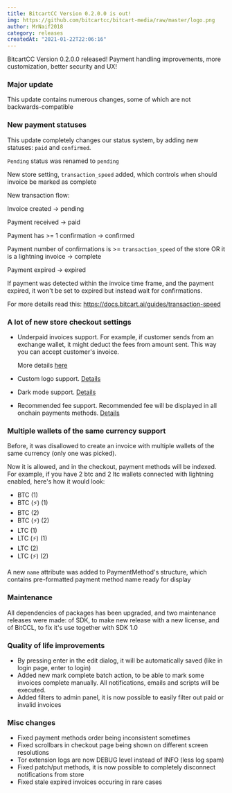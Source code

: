 ```yaml
---
title: BitcartCC Version 0.2.0.0 is out!
img: https://github.com/bitcartcc/bitcart-media/raw/master/logo.png
author: MrNaif2018
category: releases
createdAt: "2021-01-22T22:06:16"
---
```


BitcartCC Version 0.2.0.0 released! Payment handling improvements, more customization, better security and UX!

### Major update

This update contains numerous changes, some of which are not backwards-compatible

### New payment statuses

This update completely changes our status system, by adding new statuses: `paid` and `confirmed`.

`Pending` status was renamed to `pending`

New store setting, `transaction_speed` added, which controls when should invoice be marked as complete

New transaction flow:

Invoice created -> pending

Payment received -> paid

Payment has >= 1 confirmation -> confirmed

Payment number of confirmations is >= `transaction_speed` of the store OR it is a lightning invoice -> complete

Payment expired -> expired

If payment was detected within the invoice time frame, and the payment expired, it won't be set to expired but instead wait for confirmations.

For more details read this:
https://docs.bitcart.ai/guides/transaction-speed

<script async src="https://telegram.org/js/telegram-widget.js?14" data-telegram-post="bitcartcc/3408" data-width="100%"></script>

### A lot of new store checkout settings

- Underpaid invoices support. For example, if customer sends from an exchange wallet, it might deduct the fees from amount sent. This way you can accept customer's invoice.

  More details [here](https://docs.bitcart.ai/support-and-community/faq/stores-faq#what-is-underpaid-percentage)

- Custom logo support. [Details](https://docs.bitcart.ai/support-and-community/faq/stores-faq#what-is-custom-logo-link)
- Dark mode support. [Details](https://docs.bitcart.ai/support-and-community/faq/stores-faq#what-is-the-use-dark-mode-setting)
- Recommended fee support. Recommended fee will be displayed in all onchain payments methods. [Details](https://docs.bitcart.ai/support-and-community/faq/stores-faq#recommended-fee)

<script async src="https://telegram.org/js/telegram-widget.js?14" data-telegram-post="bitcartcc/3409" data-width="100%"></script>

### Multiple wallets of the same currency support

Before, it was disallowed to create an invoice with multiple wallets of the same currency (only one was picked).

Now it is allowed, and in the checkout, payment methods will be indexed.
For example, if you have 2 btc and 2 ltc wallets connected with lightning enabled, here's how it would look:

- BTC (1)
- BTC (⚡) (1)
- BTC (2)
- BTC (⚡) (2)
- LTC (1)
- LTC (⚡) (1)
- LTC (2)
- LTC (⚡) (2)

A new `name` attribute was added to PaymentMethod's structure, which contains pre-formatted payment method name ready for display

<script async src="https://telegram.org/js/telegram-widget.js?14" data-telegram-post="bitcartcc/3410" data-width="100%"></script>

### Maintenance

All dependencies of packages has been upgraded, and two maintenance releases were made: of SDK, to make new release with a new license,
and of BitCCL, to fix it's use together with SDK 1.0

### Quality of life improvements

- By pressing enter in the edit dialog, it will be automatically saved (like in login page, enter to login)
- Added new mark complete batch action, to be able to mark some invoices complete manually. All notifications, emails and scripts will be executed.
- Added filters to admin panel, it is now possible to easily filter out paid or invalid invoices

<script async src="https://telegram.org/js/telegram-widget.js?14" data-telegram-post="bitcartcc/3411" data-width="100%"></script>

### Misc changes

- Fixed payment methods order being inconsistent sometimes
- Fixed scrollbars in checkout page being shown on different screen resolutions
- Tor extension logs are now DEBUG level instead of INFO (less log spam)
- Fixed patch/put methods, it is now possible to completely disconnect notifications from store
- Fixed stale expired invoices occuring in rare cases

